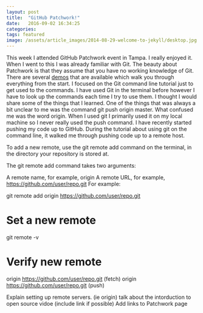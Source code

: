 ```yaml
---
layout: post
title:  "GitHub Patchwork!"
date:   2016-09-02 16:34:25
categories:
tags: featured
image: /assets/article_images/2014-08-29-welcome-to-jekyll/desktop.jpg
---
```


This week I attended GitHub Patchwork event in Tampa. I really enjoyed it. When I went to this I was already familiar with Git.
The beauty about Patchwork is that they assume that you have no working knowledge of Git. There are several 
[demos](https://github.github.com/on-demand/) that are available which walk you through everything from the start. 
I focused on the Git command line tutorial just to get used to the commands.
I have used Git in the terminal before however I have to look up the commands each time I try to use them.
I thought I would share some of the things that I learned. One of the things that was always a bit unclear to me was the command
git push origin master. What confused me was the word origin. When I used git I primarily used it on my local machine so I never
really used the push command. I have recently started pushing my code up to GitHub. During the tutorial about using git on the command line,
it walked me through pushing code up to a remote host.

To add a new remote, use the git remote add command on the terminal, in the directory your repository is stored at.

The git remote add command takes two arguments:

A remote name, for example, origin
A remote URL, for example, https://github.com/user/repo.git
For example:

git remote add origin https://github.com/user/repo.git
# Set a new remote

git remote -v
# Verify new remote
origin  https://github.com/user/repo.git (fetch)
origin  https://github.com/user/repo.git (push)


Explain setting up remote servers. (ie origin)
talk about the intorduction to open source vidoe (include link if possible)
Add links to Patchwork page


